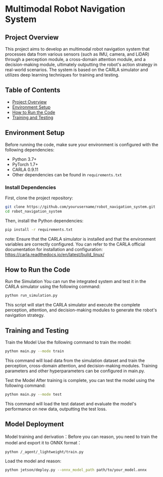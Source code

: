 # Multimodal Robot Navigation System

## Project Overview

This project aims to develop an multimodal robot navigation system that processes data from various sensors (such as IMU, camera, and LiDAR) through a perception module, a cross-domain attention module, and a decision-making module, ultimately outputting the robot's action strategy in real-world scenarios. The system is based on the CARLA simulator and utilizes deep learning techniques for training and testing.

## Table of Contents

- [Project Overview](#project-overview)
- [Environment Setup](#environment-setup)
- [How to Run the Code](#how-to-run-the-code)
- [Training and Testing](#training-and-testing)

## Environment Setup

Before running the code, make sure your environment is configured with the following dependencies:

- Python 3.7+
- PyTorch 1.7+
- CARLA 0.9.11
- Other dependencies can be found in `requirements.txt`

### Install Dependencies

First, clone the project repository:

```bash
git clone https://github.com/yourusername/robot_navigation_system.git
cd robot_navigation_system
```
Then, install the Python dependencies:

```bash
pip install -r requirements.txt
```
note: Ensure that the CARLA simulator is installed and that the environment variables are correctly configured. You can refer to the CARLA official documentation for installation and configuration: https://carla.readthedocs.io/en/latest/build_linux/

## How to Run the Code
Run the Simulation
You can run the integrated system and test it in the CARLA simulator using the following command:

```bash
python run_simulation.py
```
This script will start the CARLA simulator and execute the complete perception, attention, and decision-making modules to generate the robot's navigation strategy.

## Training and Testing
Train the Model
Use the following command to train the model:
```bash
python main.py --mode train
```
This command will load data from the simulation dataset and train the perception, cross-domain attention, and decision-making modules. Training parameters and other hyperparameters can be configured in main.py.

Test the Model
After training is complete, you can test the model using the following command:

```bash
python main.py --mode test
```
This command will load the test dataset and evaluate the model's performance on new data, outputting the test loss.

## Model Deployment

Model training and derivation：Before you can reason, you need to train the model and export it to ONNX format：

```bash
python /_agent/_lightweight/train.py
```

Load the model and reason:

```bash
python jetson/deploy.py --onnx_model_path path/to/your_model.onnx
```

